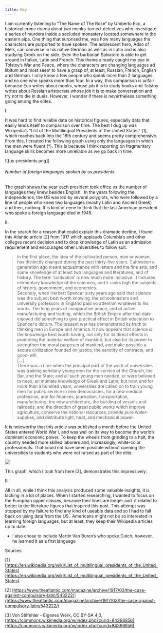 ```yaml
---
title: Hey
---
```


I am currently listening to “The Name of The Rose” by Umberto Eco, a historical crime drama about two monks-turned-detectives who investigate a series of murders inside a secluded monastery located somewhere in the eastern alps. One thing that surprised me, was how many languages the characters are purported to have spoken. The adolescent hero, Adso of Melk, can converse in his native German as well as in Latin and is also studying Greek on the side. Even the barbarian Salvatore is able to get around in Italian, Latin and French. This theme already caught my eye in Tolstoy’s War and Peace, where the characters are changing languages ad libitum and most seem to have a grasp of, at least, Russian, French, English and German. I only know a few people who speak more than 2 languages and no one who speaks more than four. In a way, this comparison is unfair because Eco writes about monks, whose job it is to study books and Tolstoy writes about Russian aristocrats whose job it is to make conversation and try not to die in duels. However, I wonder if there is nevertheless something going among the elites.

I.

It was hard to find reliable data on historical figures, especially data that easily lends itself to comparison over time. The best I dug up was Wikipedia’s “List of the Multilingual Presidents of the United States” [1], which reaches back into the 18th century and seems pretty comprehensive. From this, I created the following graph using only the languages in which the men were fluent (*). This is because I think reporting on fragmentary language skills becomes more unreliable as we go back in time.

![[us-presidents.png]]
###### Number of foreign languages spoken by us presidents

The graph shows the year each president took office vs the number of languages they knew besides English.  In the years following the independence, the US was led by several polyglots, who were followed by a line of people who knew two languages (mostly Latin and Ancient Greek) and then, nothing. It is kind of eerie to think that the last American president who spoke a foreign language died in 1945.

II.

In the search for a reason that could explain this dramatic decline, I found this Atlantic article [2] from 1917 which applauds Columbia’s and other colleges recent decision and to drop knowledge of Latin as an admission requirement and encourages other universities to follow suit.

> In the first place, the idea of the cultivated person, man or woman, has distinctly changed during the past thirty-five years. Cultivation a generation ago meant acquaintance with letters and the fine arts, and some knowledge of at least two languages and literatures, and of history. The term ‘cultivation’ is now much more inclusive. It includes elementary knowledge of the sciences, and it ranks high the subjects of history, government, and economics.  
> Secondly, when Herbert Spencer sixty years ago said that science was the subject best worth knowing, the schoolmasters and university professors in England paid no attention whatever to his words. The long years of comparative peace, and of active manufacturing and trading, which the British Empire after that date enjoyed did something to give practical effect in British education to Spencer’s dictum. The present war has demonstrated its truth to thinking men in Europe and America. It now appears that science is the knowledge best worth having, not only for its direct effects in promoting the material welfare of mankind, but also for its power to strengthen the moral purposes of mankind, and make possible a secure civilization founded on justice, the sanctity of contracts, and good-will.  
> […]  
> There was a time when the principal part of the work of universities was training scholarly young men for the service of the Church, the Bar, and the State; and all such young men needed, or were believed to need, an intimate knowledge of Greek and Latin; but now, and for more than a hundred years, universities are called on to train young men for public service in new democracies, for a new medical profession, and for finances, journalism, transportation, manufacturing, the new architecture, the building of vessels and railroads, and the direction of great public works which improve agriculture, conserve the national resources, provide pure water-supplies, and distribute light, heat, and mechanical power.

It is noteworthy that this article was published a month before the United States entered World War I, and was well on its way to become the world’s dominant economic power. To keep the wheels from grinding to a halt, the country needed more skilled laborers and, increasingly, white-color professionals. That could not have been possible without opening the universities to students who were not raised as part of the elite.

![](https://nemology.org/wp-content/uploads/2021/04/United_States_Bachelors_and_Masters_degrees_per_Year_1870-2017-1.png)

This graph, which I took from here [3], demonstrates this impressively.

III.

All in all, while I think this analysis produced some valuable insights, it is lacking in a lot of places. When I started researching, I wanted to focus on the European upper classes, because their lines are longer and  it related to better to the literature figures that inspired this post. This attempt was stopped by my failure to find any kind of useable data and so I had to fall back on using data from the US.  Americans might not be so interested in learning foreign languages, but at least, they keep their Wikipedia articles up to date.

* I also chose to include Martin Van Buren’s who spoke Dutch, however, he learned it as a first language

Sources

\[1] [https://en.wikipedia.org/wiki/List_of_multilingual_presidents_of_the_United_States](https://en.wikipedia.org/wiki/List_of_multilingual_presidents_of_the_United_States)

\[2] [https://www.theatlantic.com/magazine/archive/1917/03/the-case-against-compulsory-latin/543222/](https://www.theatlantic.com/magazine/archive/1917/03/the-case-against-compulsory-latin/543222/)

\[3] Von Stilfehler - Eigenes Werk, CC BY-SA 4.0, [https://commons.wikimedia.org/w/index.php?curid=84396856](https://commons.wikimedia.org/w/index.php?curid=84396856)